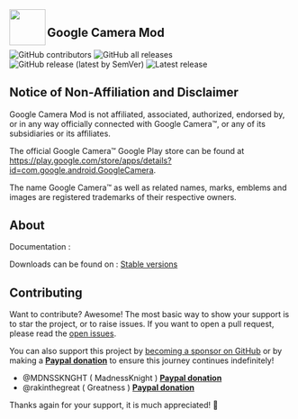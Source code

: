 <img src="https://github.com/Arnova8G2/Gcam_8.7.250.44_java/blob/master/logo.png" width="64" align="left" />

## Google Camera Mod

![GitHub contributors](https://img.shields.io/github/contributors/Arnova8G2/Gcam_8.7.250.44)
![GitHub all releases](https://img.shields.io/github/downloads/Arnova8G2/Gcam_8.7.250.44/total)
![GitHub release (latest by SemVer)](https://img.shields.io/github/downloads/Arnova8G2/Gcam_8.7.250.44/latest/total)
![Latest release](https://img.shields.io/github/release/Arnova8G2/Gcam_8.7.250.44.svg)

## Notice of Non-Affiliation and Disclaimer

Google Camera Mod is not affiliated, associated, authorized, endorsed by, or in any way officially connected with Google Camera™, or any of its subsidiaries or its affiliates.

The official Google Camera™ Google Play store can be found at https://play.google.com/store/apps/details?id=com.google.android.GoogleCamera.

The name Google Camera™ as well as related names, marks, emblems and images are registered trademarks of their respective owners.

## About

Documentation : 

Downloads can be found on : [Stable versions](https://www.celsoazevedo.com/files/android/google-camera/dev-arnova8G2/)

## Contributing

Want to contribute? Awesome! The most basic way to show your support is to star the project, or to raise issues. If
you want to open a pull request, please read the [open issues](https://github.com/Arnova8G2/Gcam_8.7.250.44/issues).

You can also support this project by [becoming a sponsor on GitHub](https://github.com) or by
making a [**Paypal donation**](https://www.paypal.me/fofy) to ensure this journey continues indefinitely!
- @MDNSSKNGHT ( MadnessKnight ) [**Paypal donation**](https://www.paypal.me)
- @rakinthegreat ( Greatness ) [**Paypal donation**](https://paypal.me/RiadMorshedRezaul)

Thanks again for your support, it is much appreciated! :pray:
